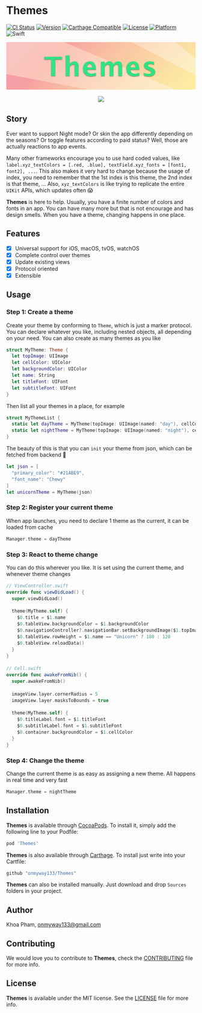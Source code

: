 # Themes

[![CI Status](http://img.shields.io/travis/onmyway133/Themes.svg?style=flat)](https://travis-ci.org/onmyway133/Themes)
[![Version](https://img.shields.io/cocoapods/v/Themes.svg?style=flat)](http://cocoadocs.org/docsets/Themes)
[![Carthage Compatible](https://img.shields.io/badge/Carthage-compatible-4BC51D.svg?style=flat)](https://github.com/Carthage/Carthage)
[![License](https://img.shields.io/cocoapods/l/Themes.svg?style=flat)](http://cocoadocs.org/docsets/Themes)
[![Platform](https://img.shields.io/cocoapods/p/Themes.svg?style=flat)](http://cocoadocs.org/docsets/Themes)
![Swift](https://img.shields.io/badge/%20in-swift%203.0-orange.svg)

![](Screenshots/Banner.png)


<div align = "center">
<img src="Screenshots/demo.gif" width="" height="400" />
</div>

## Story

Ever want to support Night mode? Or skin the app differently depending on the seasons? Or toggle features according to paid status? Well, those are actually reactions to app events.

Many other frameworks encourage you to use hard coded values, like `label.xyz_textColors = [.red, .blue], textField.xyz_fonts = [font1, font2], ...`. This also makes it very hard to change because the usage of index, you need to remember that the 1st index is this theme, the 2nd index is that theme, ... Also, `xyz_textColors` is like trying to replicate the entire `UIKit` APIs, which updates often :scream:

**Themes** is here to help. Usually, you have a finite number of colors and fonts in an app. You can have many more but that is not encourage and has design smells. When you have a theme, changing happens in one place. 

## Features

- [x] Universal support for iOS, macOS, tvOS, watchOS
- [x] Complete control over themes
- [X] Update existing views
- [x] Protocol oriented
- [x] Extensible

## Usage

### Step 1: Create a theme

Create your theme by conforming to `Theme`, which is just a marker protocol. You can declare whatever you like, including nested objects, all depending on your need. You can also create as many themes as you like

```swift
struct MyTheme: Theme {
  let topImage: UIImage
  let cellColor: UIColor
  let backgroundColor: UIColor
  let name: String
  let titleFont: UIFont
  let subtitleFont: UIFont
}
```

Then list all your themes in a place, for example

```swift
struct MyThemeList {
  static let dayTheme = MyTheme(topImage: UIImage(named: "day"), cellColor: .white)
  static let nightTheme = MyTheme(topImage: UIImage(named: "night"), cellColor: .black)
}
```

The beauty of this is that you can `init` your theme from json, which can be fetched from backend :rocket:

```swift
let json = [
  "primary_color": "#21ABE9",
  "font_name": "Chewy"
]
let unicornTheme = MyTheme(json)
```

### Step 2: Register your current theme

When app launches, you need to declare 1 theme as the current, it can be loaded from cache

```swift
Manager.theme = dayTheme
```

### Step 3: React to theme change

You can do this wherever you like. It is set using the current theme, and whenever theme changes

```swift
// ViewController.swift
override func viewDidLoad() {
  super.viewDidLoad()

  theme(MyTheme.self) {
    $0.title = $1.name
    $0.tableView.backgroundColor = $1.backgroundColor
    $0.navigationController?.navigationBar.setBackgroundImage($1.topImage, for: .default)
    $0.tableView.rowHeight = $1.name == "Unicorn" ? 180 : 120
    $0.tableView.reloadData()
  }
}

// Cell.swift
override func awakeFromNib() {
  super.awakeFromNib()

  imageView.layer.cornerRadius = 5
  imageView.layer.masksToBounds = true

  theme(MyTheme.self) {
    $0.titleLabel.font = $1.titleFont
    $0.subtitleLabel.font = $1.subtitleFont
    $0.container.backgroundColor = $1.cellColor
  }
}

```

### Step 4: Change the theme

Change the current theme is as easy as assigning a new theme. All happens in real time and very fast

```swift
Manager.theme = nightTheme
```

## Installation

**Themes** is available through [CocoaPods](http://cocoapods.org). To install
it, simply add the following line to your Podfile:

```ruby
pod 'Themes'
```

**Themes** is also available through [Carthage](https://github.com/Carthage/Carthage).
To install just write into your Cartfile:

```ruby
github "onmyway133/Themes"
```

**Themes** can also be installed manually. Just download and drop `Sources` folders in your project.

## Author

Khoa Pham, onmyway133@gmail.com

## Contributing

We would love you to contribute to **Themes**, check the [CONTRIBUTING](https://github.com/onmyway133/Themes/blob/master/CONTRIBUTING.md) file for more info.

## License

**Themes** is available under the MIT license. See the [LICENSE](https://github.com/onmyway133/Themes/blob/master/LICENSE.md) file for more info.
